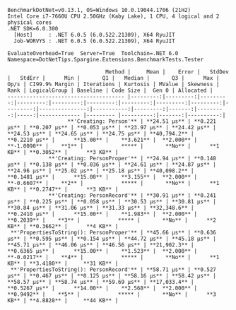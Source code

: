 
    BenchmarkDotNet=v0.13.1, OS=Windows 10.0.19044.1706 (21H2)
    Intel Core i7-7660U CPU 2.50GHz (Kaby Lake), 1 CPU, 4 logical and 2 physical cores
    .NET SDK=6.0.300
      [Host]     : .NET 6.0.5 (6.0.522.21309), X64 RyuJIT
      Job-WORVYS : .NET 6.0.5 (6.0.522.21309), X64 RyuJIT

    EvaluateOverhead=True  Server=True  Toolchain=.NET 6.0  
    Namespace=DotNetTips.Spargine.Extensions.BenchmarkTests.Tester  

                                   Method |     Mean |    Error |   StdDev |   StdErr |      Min |       Q1 |   Median |       Q3 |      Max |     Op/s | CI99.9% Margin | Iterations | Kurtosis | MValue | Skewness | Rank | LogicalGroup | Baseline | Code Size |  Gen 0 | Allocated |
    ------------------------------------- |---------:|---------:|---------:|---------:|---------:|---------:|---------:|---------:|---------:|---------:|---------------:|-----------:|---------:|-------:|---------:|-----:|------------- |--------- |----------:|-------:|----------:|
                       **'Creating: Person'** | **24.51 μs** | **0.221 μs** | **0.207 μs** | **0.053 μs** | **23.97 μs** | **24.42 μs** | **24.53 μs** | **24.65 μs** | **24.75 μs** | **40,794.2** |      **0.2210 μs** |      **15.00** |    **3.621** |  **2.000** |  **-1.0090** |    **1** |            ***** |       **No** |      **1 KB** | **0.3052** |      **3 KB** |
                 **'Creating: PersonProper'** | **24.94 μs** | **0.148 μs** | **0.138 μs** | **0.036 μs** | **24.61 μs** | **24.87 μs** | **24.96 μs** | **25.02 μs** | **25.18 μs** | **40,098.2** |      **0.1481 μs** |      **15.00** |    **3.155** |  **2.000** |  **-0.6607** |    **2** |            ***** |       **No** |      **1 KB** | **0.2747** |      **3 KB** |
                 **'Creating: PersonRecord'** | **30.91 μs** | **0.241 μs** | **0.225 μs** | **0.058 μs** | **30.53 μs** | **30.81 μs** | **30.84 μs** | **31.06 μs** | **31.33 μs** | **32,348.6** |      **0.2410 μs** |      **15.00** |    **1.983** |  **2.000** |   **0.2039** |    **3** |            ***** |       **No** |      **2 KB** | **0.3662** |      **4 KB** |
     **'PropertiesToString(): PersonProper'** | **45.66 μs** | **0.636 μs** | **0.595 μs** | **0.154 μs** | **44.72 μs** | **45.18 μs** | **45.71 μs** | **46.06 μs** | **46.56 μs** | **21,902.3** |      **0.6365 μs** |      **15.00** |    **1.523** |  **2.000** |  **-0.0217** |    **4** |            ***** |       **No** |      **1 KB** | **3.4180** |     **31 KB** |
     **'PropertiesToString(): PersonRecord'** | **58.71 μs** | **0.527 μs** | **0.467 μs** | **0.125 μs** | **58.16 μs** | **58.42 μs** | **58.57 μs** | **58.74 μs** | **59.69 μs** | **17,033.4** |      **0.5267 μs** |      **14.00** |    **2.568** |  **2.000** |   **0.9492** |    **5** |            ***** |       **No** |      **3 KB** | **4.8828** |     **44 KB** |

